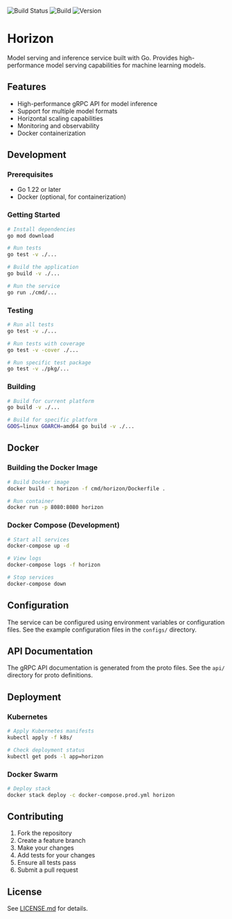 ![Build Status](https://github.com/Meesho/BharatMLStack/actions/workflows/horizon.yml/badge.svg) ![Build](https://img.shields.io/badge/build-unknown-lightgrey) ![Version](https://img.shields.io/badge/version-unknown-lightgrey)

# Horizon

Model serving and inference service built with Go. Provides high-performance model serving capabilities for machine learning models.

## Features

- High-performance gRPC API for model inference
- Support for multiple model formats
- Horizontal scaling capabilities
- Monitoring and observability
- Docker containerization

## Development

### Prerequisites

- Go 1.22 or later
- Docker (optional, for containerization)

### Getting Started

```bash
# Install dependencies
go mod download

# Run tests
go test -v ./...

# Build the application
go build -v ./...

# Run the service
go run ./cmd/...
```

### Testing

```bash
# Run all tests
go test -v ./...

# Run tests with coverage
go test -v -cover ./...

# Run specific test package
go test -v ./pkg/...
```

### Building

```bash
# Build for current platform
go build -v ./...

# Build for specific platform
GOOS=linux GOARCH=amd64 go build -v ./...
```

## Docker

### Building the Docker Image

```bash
# Build Docker image
docker build -t horizon -f cmd/horizon/Dockerfile .

# Run container
docker run -p 8080:8080 horizon
```

### Docker Compose (Development)

```bash
# Start all services
docker-compose up -d

# View logs
docker-compose logs -f horizon

# Stop services
docker-compose down
```

## Configuration

The service can be configured using environment variables or configuration files. See the example configuration files in the `configs/` directory.

## API Documentation

The gRPC API documentation is generated from the proto files. See the `api/` directory for proto definitions.

## Deployment

### Kubernetes

```bash
# Apply Kubernetes manifests
kubectl apply -f k8s/

# Check deployment status
kubectl get pods -l app=horizon
```

### Docker Swarm

```bash
# Deploy stack
docker stack deploy -c docker-compose.prod.yml horizon
```

## Contributing

1. Fork the repository
2. Create a feature branch
3. Make your changes
4. Add tests for your changes
5. Ensure all tests pass
6. Submit a pull request

## License

See [LICENSE.md](../LICENSE.md) for details. 